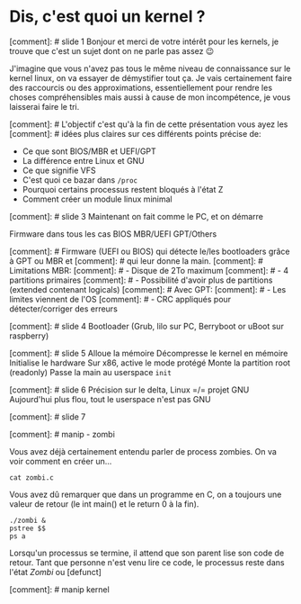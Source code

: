 # Dis, c'est quoi un kernel ?

[comment]: # slide 1
Bonjour et merci de votre intérêt pour les kernels, je trouve que c'est un
sujet dont on ne parle pas assez :wink:

J'imagine que vous n'avez pas tous le même niveau de connaissance sur le
kernel linux, on va essayer de démystifier tout ça.
Je vais certainement faire des raccourcis ou des approximations,
essentiellement pour rendre les choses compréhensibles mais aussi à cause de
mon incompétence, je vous laisserai faire le tri.

[comment]: # L'objectif c'est qu'à la fin de cette présentation vous ayez les
[comment]: # idées plus claires sur ces différents points
précise de:
- Ce que sont BIOS/MBR et UEFI/GPT
- La différence entre Linux et GNU
- Ce que signifie VFS
- C'est quoi ce bazar dans `/proc`
- Pourquoi certains processus restent bloqués à l'état Z
- Comment créer un module linux minimal

[comment]: # slide 3
Maintenant on fait comme le PC, et on démarre 

Firmware dans tous les cas
BIOS MBR/UEFI GPT/Others

[comment]: # Firmware (UEFI ou BIOS) qui détecte le/les bootloaders grâce à GPT ou MBR et
[comment]: # qui leur donne la main.
[comment]: # Limitations MBR:
[comment]: # - Disque de 2To maximum 
[comment]: # - 4 partitions primaires
[comment]: #   - Possibilité d'avoir plus de partitions (extended contenant logicals)
[comment]: # Avec GPT:
[comment]: # - Les limites viennent de l'OS
[comment]: # - CRC appliqués pour détecter/corriger des erreurs


[comment]: # slide 4
Bootloader (Grub, lilo sur PC, Berryboot or uBoot sur raspberry)

[comment]: # slide 5
Alloue la mémoire
Décompresse le kernel en mémoire
Initialise le hardware
Sur x86, active le mode protégé
Monte la partition root (readonly)
Passe la main au userspace `init`

[comment]: # slide 6
Précision sur le delta, Linux =/= projet GNU
Aujourd'hui plus flou, tout le userspace n'est pas GNU

[comment]: # slide 7


[comment]: # manip - zombi

Vous avez déjà certainement entendu parler de process zombies.
On va voir comment en créer un...

```shell
cat zombi.c
```

Vous avez dû remarquer que dans un programme en C, on a toujours une valeur de
retour (le int main() et le return 0 à la fin).

```shell
./zombi &
pstree $$
ps a
```

Lorsqu'un processus se termine, il attend que son parent lise son code de
retour. Tant que personne n'est venu lire ce code, le processus reste dans
l'état _Zombi_ ou \[defunct\]

[comment]: # manip kernel

